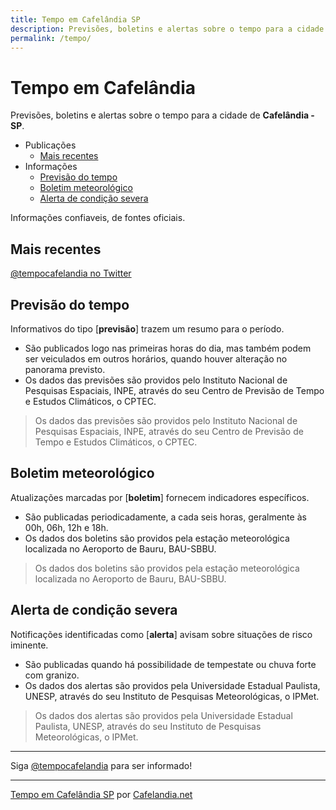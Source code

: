 ```yaml
---
title: Tempo em Cafelândia SP
description: Previsões, boletins e alertas sobre o tempo para a cidade de Cafelândia-SP
permalink: /tempo/
---
```


# Tempo em Cafelândia
Previsões, boletins e alertas sobre o tempo para a cidade de __Cafelândia - SP__.

- Publicações
  - [Mais recentes](#mais-recentes)
- Informações
  - [Previsão do tempo](#previs%C3%A3o-do-tempo)
  - [Boletim meteorológico](#boletim-meteorol%C3%B3gico)
  - [Alerta de condição severa](#alerta-de-condi%C3%A7%C3%A3o-severa)

Informações confiaveis, de fontes oficiais.

## Mais recentes

<a target="_blank" class="twitter-timeline" data-lang="pt" href="https://twitter.com/tempocafelandia?ref_src=twsrc%5Etfw">@tempocafelandia no Twitter</a>

## Previsão do tempo
Informativos do tipo [__previsão__] trazem um resumo para o período.

- São publicados logo nas primeiras horas do dia, mas também podem ser veiculados em outros horários, quando houver alteração no panorama previsto.
- Os dados das previsões são providos pelo Instituto Nacional de Pesquisas Espaciais, INPE, através do seu Centro de Previsão de Tempo e Estudos Climáticos, o CPTEC.

> Os dados das previsões são providos pelo Instituto Nacional de Pesquisas Espaciais, INPE, através do seu Centro de Previsão de Tempo e Estudos Climáticos, o CPTEC.

## Boletim meteorológico
Atualizações marcadas por [__boletim__] fornecem indicadores específicos.

- São publicadas periodicadamente, a cada seis horas, geralmente às 00h, 06h, 12h e 18h.
- Os dados dos boletins são providos pela estação meteorológica localizada no Aeroporto de Bauru, BAU-SBBU.

> Os dados dos boletins são providos pela estação meteorológica localizada no Aeroporto de Bauru, BAU-SBBU.

## Alerta de condição severa
Notificações identificadas como [__alerta__] avisam sobre situações de risco iminente. 

- São publicadas quando há possibilidade de tempestate ou chuva forte com granizo.
- Os dados dos alertas são providos pela Universidade Estadual Paulista, UNESP, através do seu Instituto de Pesquisas Meteorológicas, o IPMet.

> Os dados dos alertas são providos pela Universidade Estadual Paulista, UNESP, através do seu Instituto de Pesquisas Meteorológicas, o IPMet.

---

Siga <a rel="noopener nofollow" target="_blank" href="https://twitter.com/tempocafelandia">@tempocafelandia</a> para ser informado!

---

[Tempo em Cafelândia SP](https://www.cafelandia.net/tempo/) por [Cafelandia.net](https://www.cafelandia.net/)

<script async src="https://platform.twitter.com/widgets.js" charset="utf-8"></script>
